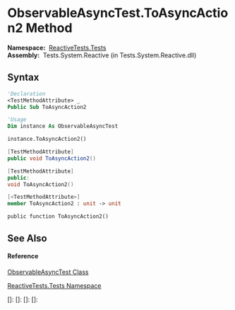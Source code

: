 # ObservableAsyncTest.ToAsyncAction2 Method

**Namespace:**  [ReactiveTests.Tests](ReactiveTests.Tests\ReactiveTests.Tests.md)  
**Assembly:**  Tests.System.Reactive (in Tests.System.Reactive.dll)

## Syntax

```vb
'Declaration
<TestMethodAttribute> _
Public Sub ToAsyncAction2
```

```vb
'Usage
Dim instance As ObservableAsyncTest

instance.ToAsyncAction2()
```

```csharp
[TestMethodAttribute]
public void ToAsyncAction2()
```

```c++
[TestMethodAttribute]
public:
void ToAsyncAction2()
```

```fsharp
[<TestMethodAttribute>]
member ToAsyncAction2 : unit -> unit 
```

```jscript
public function ToAsyncAction2()
```

## See Also

#### Reference

[ObservableAsyncTest Class](ObservableAsyncTest\ObservableAsyncTest.md)

[ReactiveTests.Tests Namespace](ReactiveTests.Tests\ReactiveTests.Tests.md)

[]: 
[]: 
[]: 
[]: 